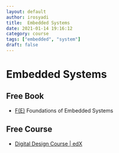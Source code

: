 ```yaml
---
layout: default
author: irosyadi
title:  Embedded Systems
date: 2021-01-14 19:16:12
category: course
tags: ["embedded", "system"]
draft: false
---
```


# Embedded Systems

## Free Book
- [F(E)](https://f-of-e.org/) Foundations of Embedded Systems

## Free Course
- [Digital Design Course | edX](https://www.edx.org/course/digital-design-2)
